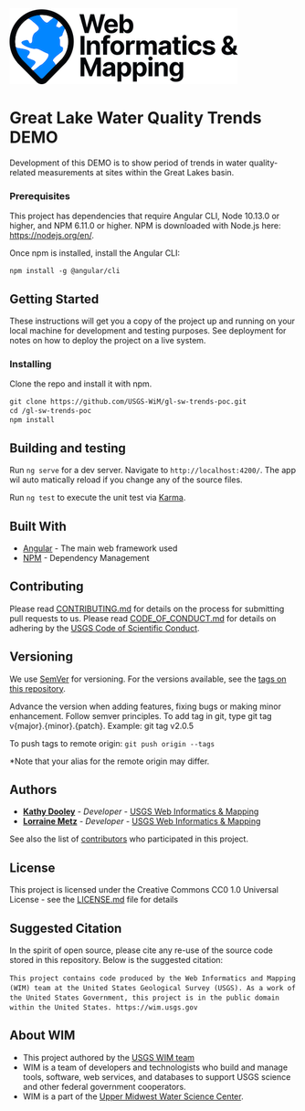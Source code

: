 ![WiM](wim.png)


# Great Lake Water Quality Trends DEMO

Development of this DEMO is to show period of trends in water quality-related measurements at sites within the Great Lakes basin. 

### Prerequisites

This project has dependencies that require Angular CLI, Node 10.13.0 or higher, and NPM 6.11.0 or higher. NPM is downloaded with Node.js here: https://nodejs.org/en/.

Once npm is installed, install the Angular CLI:

```
npm install -g @angular/cli
```

## Getting Started

These instructions will get you a copy of the project up and running on your local machine for development and testing purposes. See deployment for notes on how to deploy the project on a live system.

### Installing

Clone the repo and install it with npm.

```
git clone https://github.com/USGS-WiM/gl-sw-trends-poc.git
cd /gl-sw-trends-poc
npm install
```

## Building and testing

Run `ng serve` for a dev server. Navigate to `http://localhost:4200/`. The app wil auto matically reload if you change any of the source files. 

Run `ng test` to execute the unit test via [Karma](https://karma-runner.github.io/latest/index.html).

<!-- ## Deployment

Add additional notes about how to deploy this on a live system. **Do not include any credentials, IP addresses, or other sensitive information** -->

## Built With

* [Angular](https://angular.io/) - The main web framework used
* [NPM](https://www.npmjs.com/) - Dependency Management

## Contributing

Please read [CONTRIBUTING.md](CONTRIBUTING.md) for details on the process for submitting pull requests to us. Please read [CODE_OF_CONDUCT.md](CODE_OF_CONDUCT.md) for details on adhering by the [USGS Code of Scientific Conduct](https://www2.usgs.gov/fsp/fsp_code_of_scientific_conduct.asp).

## Versioning

We use [SemVer](http://semver.org/) for versioning. For the versions available, see the [tags on this repository](../../tags).

Advance the version when adding features, fixing bugs or making minor enhancement. Follow semver principles. To add tag in git, type git tag v{major}.{minor}.{patch}. Example: git tag v2.0.5

To push tags to remote origin: `git push origin --tags`

*Note that your alias for the remote origin may differ.

## Authors
<!-- Putting WIM profile link instead of USGS profile page, until one exists.  -->
* **[Kathy Dooley](https://wim.usgs.gov/team/#/lorraine)**  - *Developer* - [USGS Web Informatics & Mapping](https://wim.usgs.gov/) 
* **[Lorraine Metz](https://wim.usgs.gov/team/#/kathy)** - *Developer* -  [USGS Web Informatics & Mapping](https://wim.usgs.gov/)

See also the list of [contributors](../../graphs/contributors) who participated in this project.

## License

This project is licensed under the Creative Commons CC0 1.0 Universal License - see the [LICENSE.md](LICENSE.md) file for details

## Suggested Citation
In the spirit of open source, please cite any re-use of the source code stored in this repository. Below is the suggested citation:

`This project contains code produced by the Web Informatics and Mapping (WIM) team at the United States Geological Survey (USGS). As a work of the United States Government, this project is in the public domain within the United States. https://wim.usgs.gov`


<!-- ## Acknowledgments

* Hat tip to anyone who's code was used
* Inspiration Note -->

## About WIM
* This project authored by the [USGS WIM team](https://wim.usgs.gov)
* WIM is a team of developers and technologists who build and manage tools, software, web services, and databases to support USGS science and other federal government cooperators.
* WIM is a part of the [Upper Midwest Water Science Center](https://www.usgs.gov/centers/umid-water).
